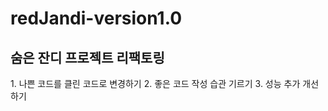 # redJandi-version1.0
<h2> 숨은 잔디 프로젝트 리팩토링 </h2>

<p>
  1. 나쁜 코드를 클린 코드로 변경하기
  2. 좋은 코드 작성 습관 기르기
  3. 성능 추가 개선하기
</p>

